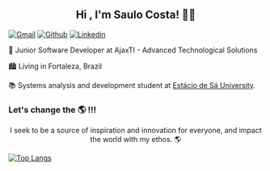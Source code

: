 <h2 align="center"> Hi  , I'm Saulo Costa! 👋💙 </h2>

[![Gmail](https://img.shields.io/badge/-Gmail-c14438?style=flat&logo=Gmail&logoColor=white)](mailto:saulomlcosta10@gmail.com)
[![Github](https://img.shields.io/badge/-Github-000?style=flat&logo=Github&logoColor=white)](https://github.com/saulomlcosta)
[![Linkedin](https://img.shields.io/badge/-LinkedIn-blue?style=flat&logo=Linkedin&logoColor=white)](https://www.linkedin.com/in/saulocosta10/)


:rocket: Junior Software Developer at AjaxTI - Advanced Technological Solutions


:cityscape: Living in Fortaleza, Brazil <br>

📚 Systems analysis and development student at [Estácio de Sá University](https://estacio.br/).



### Let's change the 🌎 !!! 


 <p align="center"> I seek to be a source of inspiration and innovation for everyone, and impact the world with my ethos. 🌎 </p>

[![Top Langs](https://github-readme-stats.vercel.app/api/top-langs/?username=saulomlcosta&layout=compact)](https://github.com/saulomlcosta/github-readme-stats)
 


 



